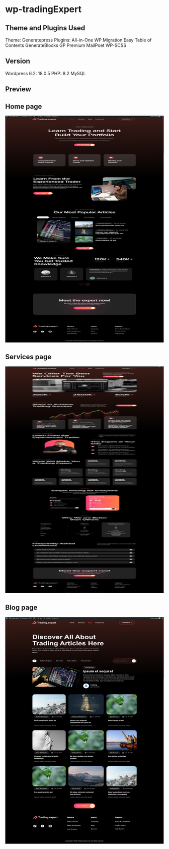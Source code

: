 # wp-tradingExpert

## Theme and Plugins Used
Theme: Generatepress
Plugins: All-in-One WP Migration
Easy Table of Contents
GenerateBlocks
GP Premium
MailPoet
WP-SCSS

## Version
Wordpress 6.2: 18.0.5
PHP: 8.2
MySQL

## Preview

## Home page
<img src="https://github.com/perfectwork829/wp-tradingExpert/blob/main/Home.png" width="561" height="720" />

## Services page
<img src="https://github.com/perfectwork829/wp-tradingExpert/blob/main/Services.png" width="561" height="720" />


## Blog page
<img src="https://github.com/perfectwork829/wp-tradingExpert/blob/main/BlogOverview.png" width="561" height="720" />

